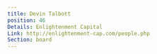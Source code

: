 ```yaml
---
title: Devin Talbott
position: 46
Details: Enlightenment Capital
Link: http://enlightenment-cap.com/people.php
Section: board
---
```


